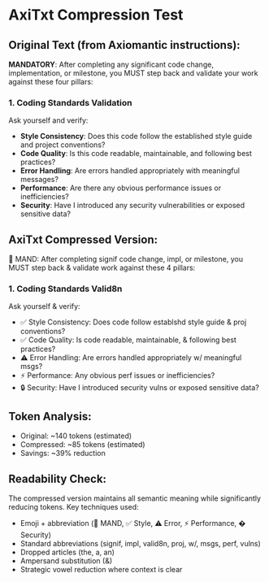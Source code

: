 # AxiTxt Compression Test

## Original Text (from Axiomantic instructions):

**MANDATORY**: After completing any significant code change, implementation, or milestone, you MUST step back and validate your work against these four pillars:

### 1. Coding Standards Validation

Ask yourself and verify:

- **Style Consistency**: Does this code follow the established style guide and project conventions?
- **Code Quality**: Is this code readable, maintainable, and following best practices?
- **Error Handling**: Are errors handled appropriately with meaningful messages?
- **Performance**: Are there any obvious performance issues or inefficiencies?
- **Security**: Have I introduced any security vulnerabilities or exposed sensitive data?

## AxiTxt Compressed Version:

🚨 MAND: After completing signif code change, impl, or milestone, you MUST step back & validate work against these 4 pillars:

### 1. Coding Standards Valid8n

Ask yourself & verify:

- ✅ Style Consistency: Does code follow establshd style guide & proj conventions?
- ✅ Code Quality: Is code readable, maintainable, & following best practices?
- ⚠️ Error Handling: Are errors handled appropriately w/ meaningful msgs?
- ⚡ Performance: Any obvious perf issues or inefficiencies?
- 🔒 Security: Have I introduced security vulns or exposed sensitive data?

## Token Analysis:
- Original: ~140 tokens (estimated)
- Compressed: ~85 tokens (estimated)  
- Savings: ~39% reduction

## Readability Check:
The compressed version maintains all semantic meaning while significantly reducing tokens. Key techniques used:
- Emoji + abbreviation (🚨 MAND, ✅ Style, ⚠️ Error, ⚡ Performance, � Security)
- Standard abbreviations (signif, impl, valid8n, proj, w/, msgs, perf, vulns)
- Dropped articles (the, a, an)
- Ampersand substitution (&)
- Strategic vowel reduction where context is clear
